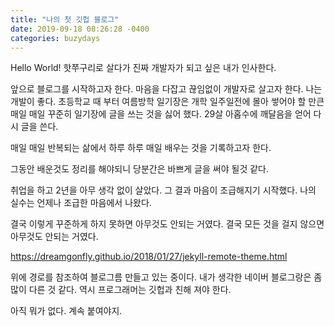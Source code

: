 ```yaml
---
title: "나의 첫 깃헙 블로그"
date: 2019-09-18 08:26:28 -0400
categories: buzydays
---
```

Hello World!
핫쭈구리로 살다가 진짜 개발자가 되고 싶은 내가 인사한다.

앞으로 블로그를 시작하고자 한다. 
마음을 다잡고 끊임없이 개발자로 살고자 한다. 나는 개발이 좋다.
초등학교 때 부터 여름방학 일기장은 개학 일주일전에 몰아 쎃어야 할 만큰
매일 매일 꾸준히 일기장에 글을 쓰는 것을 싫어 했다.
29살 아홉수에 깨달음을 얻어 다시 글을 쓴다.

매일 매일 반복되는 삶에서 하루 하루 매일 배우는 것을 기록하고자 한다.

그동안 배운것도 정리를 해야되니 당분간은 바쁘게 글을 써야 될것 같다.

취업을 하고 2년을 아무 생각 없이 살았다. 
그 결과 마음이 조급해지기 시작했다.
나의 실수는 언제나 조급한 마음에서 나왔다.

결국 이렇게 꾸준하게 하지 못하면 아무것도 안되는 거였다.
결국 모든 것을 걸지 않으면 아무것도 안되는 거였다.

https://dreamgonfly.github.io/2018/01/27/jekyll-remote-theme.html

위에 경로를 참조하여 블로그름 만들고 있는 중이다. 
내가 생각한 네이버 블로그랑은 좀 많이 다른 것 같다.
역시 프로그래머는 깃헙과 친해 져야 한다. 

아직 뭐가 없다. 계속 붙여야지.
